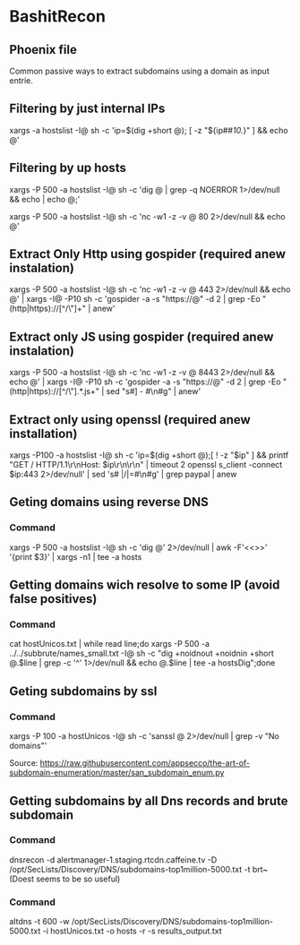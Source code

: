 # BashitRecon

## Phoenix file

Common passive ways to extract subdomains using a domain as input entrie.

## Filtering by just internal IPs

xargs -a hostslist -I@ sh -c 'ip=$(dig +short @); [ -z "${ip##*10.*}" ] && echo @'

## Filtering by up hosts

xargs -P 500 -a hostslist -I@ sh -c 'dig @ | grep -q NOERROR 1>/dev/null && echo | echo @;'

xargs -P 500 -a hostslist -I@ sh -c 'nc -w1 -z -v @ 80 2>/dev/null && echo @'

## Extract Only Http using gospider (required anew instalation)

xargs -P 500 -a hostslist -I@ sh -c 'nc -w1 -z -v @ 443 2>/dev/null && echo @' | xargs -I@ -P10 sh -c 'gospider -a -s "https://@" -d 2 | grep -Eo "(http|https)://[^/\\"]+" | anew'

## Extract only JS using gospider (required anew instalation)

xargs -P 500 -a hostslist -I@ sh -c 'nc -w1 -z -v @ 8443 2>/dev/null && echo @' | xargs -I@ -P10 sh -c 'gospider -a -s "https://@" -d 2 | grep -Eo "(http|https)://[^/\\"].*.js+" | sed "s#\] \- #\n#g" | anew'

## Extract only using openssl (required anew installation)
xargs -P100 -a hostslist -I@ sh -c 'ip=$(dig +short @);[ ! -z "$ip" ] && printf "GET / HTTP/1.1\r\nHost: $ip\r\n\r\n" | timeout 2 openssl s_client -connect $ip:443 2>/dev/null' | sed 's# \|/\|=#\n#g' | grep paypal | anew

## Geting domains using reverse DNS

### Command

xargs -P 500 -a hostslist -I@ sh -c 'dig @' 2>/dev/null | awk -F'<<>>' '{print $3}' | xargs -n1 | tee -a hosts

## Getting domains wich resolve to some IP (avoid false positives)

### Command

cat hostUnicos.txt | while read line;do xargs -P 500 -a ../../subbrute/names_small.txt -I@ sh -c "dig +noidnout +noidnin +short @.$line | grep -c '^' 1>/dev/null && echo @.$line | tee -a hostsDig";done

## Geting subdomains by ssl

### Command

xargs -P 100 -a hostUnicos -I@ sh -c 'sanssl @ 2>/dev/null | grep -v "No domains"'

Source: https://raw.githubusercontent.com/appsecco/the-art-of-subdomain-enumeration/master/san_subdomain_enum.py

## Getting subdomains by all Dns records and brute subdomain

### Command

dnsrecon -d alertmanager-1.staging.rtcdn.caffeine.tv -D /opt/SecLists/Discovery/DNS/subdomains-top1million-5000.txt -t brt~
(Doest seems to be so useful)

### Command

altdns -t 600 -w /opt/SecLists/Discovery/DNS/subdomains-top1million-5000.txt -i hostUnicos.txt -o hosts -r -s results_output.txt
